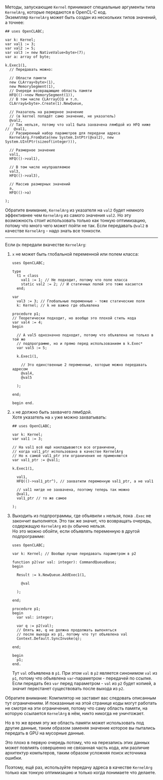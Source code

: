 


Методы, запускающие `Kernel` принимают специальные аргументы типа `KernelArg`, которые передаются в OpenCL-C код.\
Экземпляр `KernelArg` может быть создан из нескольких типов значений, а точнее:
```
## uses OpenCLABC;

var k: Kernel;
var val1 := 3;
var val2 := 5;
var val3 := new NativeValue<byte>(7);
var a: array of byte;

k.Exec1(1,
  // Передавать можно:
  
  // Области памяти
  new CLArray<byte>(1),
  new MemorySegment(1),
  // Очереди возвращающие область памяти
  HFQ(()->new MemorySegment(1)),
  // В том числе CLArrayCCQ и т.п.
  CLArray&<byte>.Create(1).NewQueue,
  
  // Указатель на размерное значение
  // (в kernel попадёт само значение, не указатель)
  @val2,
  // Так нельзя, потому что val1 была захвачена лямбдой из HFQ ниже
//  @val1,
  // Расширенный набор параметров для передачи адреса
  KernelArg.FromData(new System.IntPtr(@val2), new System.UIntPtr(sizeof(integer))),
  
  // Размерное значение
  val1,
  HFQ(()->val1),
  
  // В том числе неуправляемое
  val3,
  HFQ(()->val3),
  
  // Массив размерных значений
  a,
  HFQ(()->a)
  
);
```
Обратите внимание, `KernelArg` из указателя на `val2` будет немного эффективнее
чем `KernelArg` из самого значения `val2`. Но эту возможность стоит использовать
только как тонкую оптимизацию, потому что много чего может пойти не так.
Если передавать `@val2` в качестве `KernelArg` - надо знать все тонкости.

---

Если `@x` передали вкачестве `KernelArg`:

1. `x` не может быть глобальной переменной или полем класса:
   ```
   uses OpenCLABC;
   
   type
     t1 = class
       val1 := 1; // Не подходит, потому что поле класса
       static val2 := 2; // И статичных полей это тоже касается
     end;
     
   var
     val3 := 3; // Глобальные переменные - тоже статические поля
     k: Kernel; // k не важно где объявлена
     
   procedure p1;
   // Теоретически подходит, но вообще это плохой стиль кода
   var val4 := 4;
   begin
     
     // А val5 однозначно подходит, потому что объявлена не только в той же
     // подпрограмме, но и прямо перед использованием в k.Exec*
     var val5 := 5;
     
     k.Exec1(1,
       
       // Это единственные 2 переменные, которые можно передавать адресом
       @val4,
       @val5
       
     );
     
   end;
   
   begin end.
   ```

2. `x` не должно быть захвачего лямбдой.\
   Хотя указатель на `x` уже можно захватывать:
   ```
   ## uses OpenCLABC;

   var k: Kernel;
   var val1 := 3;

   // На val1 всё ещё накладываются все ограничени,
   // когда val1_ptr использована в качестве KernelArg
   // Но к самой val1_ptr эти ограничения не применяются
   var val1_ptr := @val1;

   k.Exec1(1,

     val1,
     HFQ(()->val1_ptr^), // захватили переменную val1_ptr, а не val1

     // val1 нигде не захвачена, поэтому теперь так можно
     @val1,
     val1_ptr // то же самое

   );
   ```

3. Выходить из подпрограммы, где объявили `x` нельзя, пока `.Exec` не закончит выполнятся.
   Это так же значит, что возвращать очередь, содержащую `KernelArg` из `@x` обычно нельзя.\
   Но это можно обойти, если объявлять переменную в другой подпрограмме:
   ```
   uses OpenCLABC;
   
   var k: Kernel; // Вообще лучше передавать параметром в p2
   
   function p2(var val: integer): CommandQueueBase;
   begin
     
     Result := k.NewQueue.AddExec1(1,
       
       @val
       
     );
     
   end;
   
   procedure p1;
   begin
     var val: integer;
     
     var q := p2(val);
     // Опять же, q не должна продолжать выпоняться
     // после выхода из p1, потому что тут объявлена val
     Context.Default.SyncInvoke(q);
     
   end;
   
   begin
     p1;
   end.
   ```
   Тут `val` объявлена в `p1`. При этом `val` в `p2` является синонимом `val` из `p1`,
   потому что объявлена `var`-параметром - передачей по ссылке.\
   Если передать без `var` перед параметром - `val` из `p2` будет копией,
   а значит перестанет существовать после выхода из `p2`.

Обратите внимание: Компилятор не заставит вас следовать описанным тут ограничениям.
И показанные на этой странице коды могут работать не смотря на эти ограничения,
потому что саму область памяти, на которую ссылается `KernelArg` в нём, никто никогда не уничтожает.

Но в то же время эту же область памяти может использовать под другие данные, таким образом
заменяя значение которое вы пытались передать в GPU на мусорные данные.

Это плохо в первую очередь потому, что на перезапись этих данных может повлиять совершенно не связанная
часть кода, или различие архитектур компьтеров, таким образом усложняя поиск источника ошибки.

Поэтому, ещё раз, используйте передачу адреса в качестве `KernelArg` только как тонкую оптимизацию и только когда понимаете что делаете.


